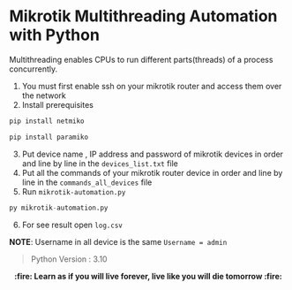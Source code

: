 # Mikrotik Multithreading Automation with Python 
Multithreading enables CPUs to run different parts(threads) of a process concurrently.
1. You must first enable ssh on your mikrotik router and access them over the network
2. Install prerequisites
```python
pip install netmiko

pip install paramiko
```
3.  Put device name , IP address and password of mikrotik devices in order and line by line in the `devices_list.txt` file
4.  Put all the commands of your mikrotik router device in order and line by line in the `commands_all_devices` file
5.  Run `mikrotik-automation.py`
```python
py mikrotik-automation.py
```
6. For see result open `log.csv`

**NOTE**: Username in all device is the same `Username = admin`

> Python Version : 3.10

<p align=center><b>:fire: Learn as if you will live forever, live like you will die tomorrow :fire:</p>
